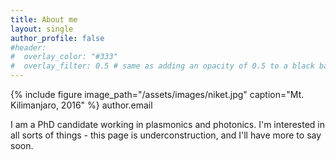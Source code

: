 ```yaml
---
title: About me
layout: single
author_profile: false
#header:
#  overlay_color: "#333"
#  overlay_filter: 0.5 # same as adding an opacity of 0.5 to a black background
---
```

{% include figure image_path="/assets/images/niket.jpg" caption="Mt. Kilimanjaro, 2016" %}
author.email

I am a PhD candidate working in plasmonics and photonics. I'm interested in all sorts of things - this page is underconstruction, and I'll have more to say soon.